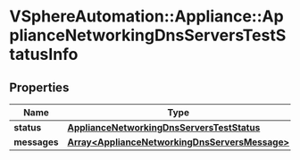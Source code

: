 # VSphereAutomation::Appliance::ApplianceNetworkingDnsServersTestStatusInfo

## Properties
Name | Type | Description | Notes
------------ | ------------- | ------------- | -------------
**status** | [**ApplianceNetworkingDnsServersTestStatus**](ApplianceNetworkingDnsServersTestStatus.md) |  | [optional] 
**messages** | [**Array&lt;ApplianceNetworkingDnsServersMessage&gt;**](ApplianceNetworkingDnsServersMessage.md) | messages | [optional] 



